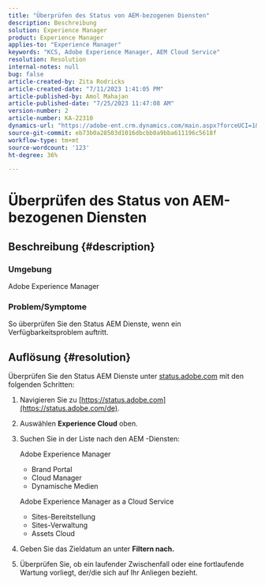 ```yaml
---
title: "Überprüfen des Status von AEM-bezogenen Diensten"
description: Beschreibung
solution: Experience Manager
product: Experience Manager
applies-to: "Experience Manager"
keywords: "KCS, Adobe Experience Manager, AEM Cloud Service"
resolution: Resolution
internal-notes: null
bug: false
article-created-by: Zita Rodricks
article-created-date: "7/11/2023 1:41:05 PM"
article-published-by: Amol Mahajan
article-published-date: "7/25/2023 11:47:08 AM"
version-number: 2
article-number: KA-22310
dynamics-url: "https://adobe-ent.crm.dynamics.com/main.aspx?forceUCI=1&pagetype=entityrecord&etn=knowledgearticle&id=85864194-f01f-ee11-9cbe-6045bd006239"
source-git-commit: eb73b0a28503d1016dbcbb0a9bba611196c5618f
workflow-type: tm+mt
source-wordcount: '123'
ht-degree: 36%

---
```


# Überprüfen des Status von AEM-bezogenen Diensten

## Beschreibung {#description}


### Umgebung

Adobe Experience Manager

### Problem/Symptome

So überprüfen Sie den Status AEM Dienste, wenn ein Verfügbarkeitsproblem auftritt.


## Auflösung {#resolution}


Überprüfen Sie den Status AEM Dienste unter [status.adobe.com](https://status.adobe.com/de/) mit den folgenden Schritten:

1. Navigieren Sie zu [https://status.adobe.com](https://status.adobe.com/de).
2. Auswählen <b>Experience Cloud</b> oben.
3. Suchen Sie in der Liste nach den AEM -Diensten:


   Adobe Experience Manager

   - Brand Portal 
   - Cloud Manager
   - Dynamische Medien



   Adobe Experience Manager as a Cloud Service

   - Sites-Bereitstellung
   - Sites-Verwaltung
   - Assets Cloud


4. Geben Sie das Zieldatum an unter <b>Filtern nach.</b>
5. Überprüfen Sie, ob ein laufender Zwischenfall oder eine fortlaufende Wartung vorliegt, der/die sich auf Ihr Anliegen bezieht.

